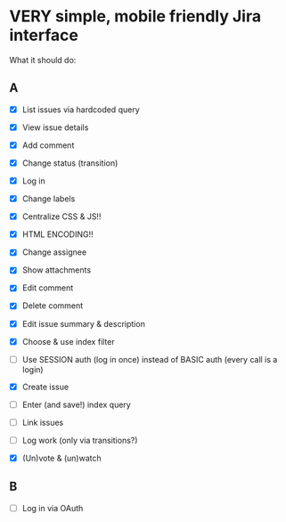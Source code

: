VERY simple, mobile friendly Jira interface
====

What it should do:

## A

* [x] List issues via hardcoded query
* [x] View issue details
* [x] Add comment
* [x] Change status (transition)
* [x] Log in
* [x] Change labels
* [x] Centralize CSS & JS!!
* [x] HTML ENCODING!!
* [x] Change assignee
* [x] Show attachments
* [x] Edit comment
* [x] Delete comment
* [x] Edit issue summary & description
* [x] Choose & use index filter

* [ ] Use SESSION auth (log in once) instead of BASIC auth (every call is a login)

* [x] Create issue
* [ ] Enter (and save!) index query
* [ ] Link issues
* [ ] Log work (only via transitions?)
* [x] (Un)vote & (un)watch

## B

* [ ] Log in via OAuth
